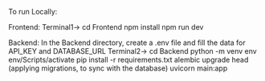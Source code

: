 To run Locally:

Frontend:
Terminal1->
  cd Frontend
  npm install
  npm run dev

Backend:
In the Backend directory, create a .env file and fill the data for API_KEY and DATABASE_URL
Terminal2->
  cd Backend
  python -m venv env
  env/Scripts/activate
  pip install -r requirements.txt
  alembic upgrade head (applying migrations, to sync with the database)
  uvicorn main:app

  


